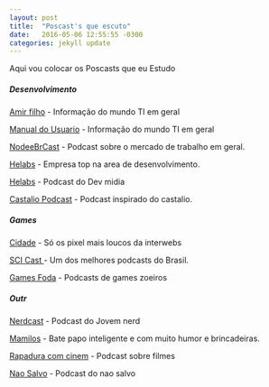 ```yaml
---
layout: post
title:  "Poscast's que escuto"
date:   2016-05-06 12:55:55 -0300
categories: jekyll update
---
```


Aqui vou colocar os Poscasts que eu Estudo


##### Desenvolvimento

[Amir filho](http://foocast.io/) - Informação do mundo TI em geral


[Manual do Usuario](http://www.buzzsprout.com/10363.rss) - Informação do mundo TI em geral

[NodeeBrCast](https://soundcloud.com/nodebr/nodebrcast1) - Podcast sobre o mercado de trabalho em geral.

[Helabs](https://soundcloud.com/helabspodcast) - Empresa top na area de desenvolvimento.

[Helabs](http://www.devmedia.com.br/bootstrap-ou-materialize/34594?utm_content=buffer8fd6a&utm_medium=social&utm_source=facebook.com&utm_campaign=buffer) - Podcast do Dev midia

[Castalio Podcast](http://castalio.info/episodio-70-bruno-rocha-flask-e-veganismo.html) - Podcast inspirado do castalio.

##### Games


[Cidade](http://cidadegamer.com.br/) - Só os pixel mais loucos da interwebs

[SCI Cast ](http://deviante.com.br/podcasts/) - Um dos melhores podcasts do Brasil.

[Games Foda](http://www.gamesfoda.net/feed/podcast) - Podcasts de games zoeiros


##### Outr


[Nerdcast](https://jovemnerd.com.br/nerdcast/) - Podcast do Jovem nerd

[Mamilos](http://www.b9.com.br/podcasts/mamilos/) - Bate papo inteligente e com muito humor e brincadeiras.


[Rapadura com cinem](http://cinemacomrapadura.com.br/rapaduracast-podcast/) - Podcast sobre filmes



[Nao Salvo](http://www.naosalvo.com.br/category/nao-ouvo/) - Podcast do nao salvo



